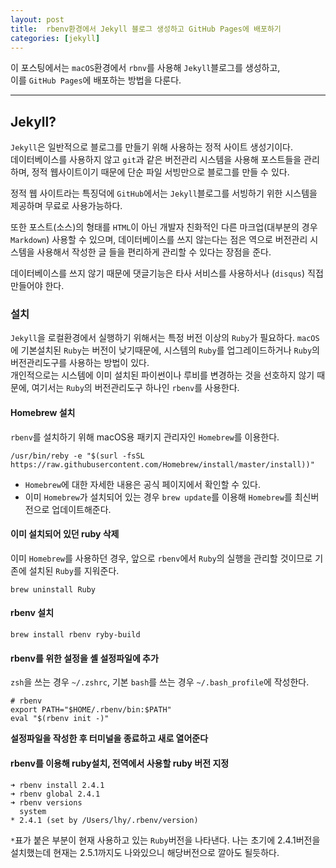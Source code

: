 ```yaml
---
layout: post
title:  rbenv환경에서 Jekyll 블로그 생성하고 GitHub Pages에 배포하기
categories: [jekyll]
---
```


이 포스팅에서는 `macOS`환경에서 `rbnv`를 사용해 `Jekyll`블로그를 생성하고,<br>
이를 `GitHub Pages`에 배포하는 방법을 다룬다.
<hr>

## Jekyll?

`Jekyll`은 일반적으로 블로그를 만들기 위해 사용하는 정적 사이트 생성기이다.<br>
데이터베이스를 사용하지 않고 `git`과 같은 버전관리 시스템을 사용해 포스트들을 관리하며, 정적 웹사이트이기 때문에 단순 파일 서빙만으로 블로그를 만들 수 있다.

정적 웹 사이트라는 특징덕에 `GitHub`에서는 `Jekyll`블로그를 서빙하기 위한 시스템을 제공하며 무료로 사용가능하다.

또한 포스트(소스)의 형태를  `HTML`이 아닌 개발자 친화적인 다른 마크업(대부분의 경우 `Markdown`) 사용할 수 있으며, 데이터베이스를 쓰지 않는다는 점은 역으로 버전관리 시스템을 사용해서 작성한 글 들을 편리하게 관리할 수 있다는 장점을 준다.

데이터베이스를 쓰지 않기 때문에 댓글기능은 타사 서비스를 사용하서나 (`disqus`) 직접 만들어야 한다.

### 설치

`Jekyll`을 로컬환경에서 실행하기 위해서는 특정 버전 이상의 `Ruby`가 필요하다. `macOS`에 기본설치된 `Ruby`는 버전이 낮기때문에, 시스템의 `Ruby`를 업그레이드하거나 `Ruby`의 버전관리도구를 사용하는 방법이 있다.<br>
개인적으로는 시스템에 이미 설치된 파이썬이나 루비를 변경하는 것을 선호하지 않기 때문에, 여기서는 `Ruby`의 버전관리도구  하나인 `rbenv`를 사용한다.

#### Homebrew 설치

`rbenv`를 설치하기 위해 macOS용 패키지 관리자인 `Homebrew`를 이용한다.
```
/usr/bin/reby -e "$(surl -fsSL https://raw.githubusercontent.com/Homebrew/install/master/install))"
```

* `Homebrew`에 대한 자세한 내용은 공식 페이지에서 확인할 수 있다.
* 이미 `Homebrew`가 설치되어 있는 경우 `brew update`를 이용해 `Homebrew`를 최신버전으로 업데이트해준다.

#### 이미 설치되어 있던 ruby 삭제
이미 `Homebrew`를 사용하던 경우, 앞으로 `rbenv`에서 `Ruby`의 실행을 관리할 것이므로 기존에 설치된 `Ruby`를 지워준다.
```
brew uninstall Ruby
```
#### rbenv 설치
```
brew install rbenv ryby-build
```
#### rbenv를 위한 설정을 셸 설정파일에 추가
`zsh`을 쓰는 경우 `~/.zshrc`, 기본 `bash`를 쓰는 경우 `~/.bash_profile`에 작성한다.
```
# rbenv
export PATH="$HOME/.rbenv/bin:$PATH"
eval "$(rbenv init -)"
```
**설정파일을 작성한 후 터미널을 종료하고 새로 열어준다**



#### rbenv를 이용해 ruby설치, 전역에서 사용할 ruby 버전 지정
```
➜ rbenv install 2.4.1
➜ rbenv global 2.4.1
➜ rbenv versions
  system
* 2.4.1 (set by /Users/lhy/.rbenv/version)
```
`*`표가 붙은 부분이 현재 사용하고 있는 `Ruby`버전을 나타낸다.
나는 초기에 2.4.1버전을 설치했는데 현재는 2.5.1까지도 나와있으니 해당버전으로 깔아도 될듯하다.
